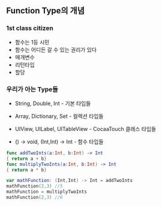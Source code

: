 ## Function Type의 개념

### 1st class citizen

- 함수는 1등 시민
- 함수는 어디든 갈 수 있는 권리가 있다
- 매개변수
- 리턴타입
- 할당

### 우리가 아는 Type들

- String, Double, Int - 기본 타입들
- Array, Dictionary, Set - 컬렉션 타입들
- UIView, UILabel, UITableView - CocaaTouch 클래스 타입들


- () -> void, (Int,Int) -> Int - 함수 타입들



```swift
func addTwoInts(a:Int, b:Int) -> Int
{ return a + b}
func multiplyTwoInts(a:Int, b:Int) -> Int
{ return a * b}

var mathFunction: (Int,Int) -> Int = addTwoInts
mathFunction(2,3) //5
mathFunction = multiplyTwoInts
mathFunction(2,3) //6
```



